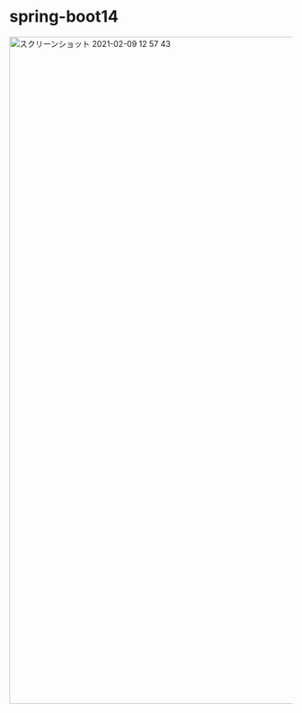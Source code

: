 # spring-boot14

<img width="1184" alt="スクリーンショット 2021-02-09 12 57 43" src="https://user-images.githubusercontent.com/58727760/107313729-772e4a00-6ad6-11eb-9b5f-2f840d0610be.png">
